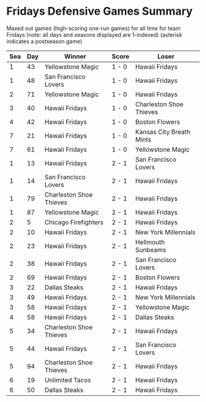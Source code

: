 # Fridays Defensive Games Summary



Maxed out games (high-scoring one-run games) for all time for team Fridays (note: all days and seasons displayed are 1-indexed) (asterisk indicates a postseason game)


| Sea | Day | Winner | Score | Loser | 
| ------ |------ |------ |------ |------ |
| 1 | 43 | Yellowstone Magic | 1 - 0 | Hawaii Fridays | 
| 1 | 48 | San Francisco Lovers | 1 - 0 | Hawaii Fridays | 
| 2 | 71 | Yellowstone Magic | 1 - 0 | Hawaii Fridays | 
| 3 | 40 | Hawaii Fridays | 1 - 0 | Charleston Shoe Thieves | 
| 4 | 42 | Hawaii Fridays | 1 - 0 | Boston Flowers | 
| 7 | 21 | Hawaii Fridays | 1 - 0 | Kansas City Breath Mints | 
| 7 | 61 | Hawaii Fridays | 1 - 0 | Yellowstone Magic | 
| 1 | 13 | Hawaii Fridays | 2 - 1 | San Francisco Lovers | 
| 1 | 14 | San Francisco Lovers | 2 - 1 | Hawaii Fridays | 
| 1 | 79 | Charleston Shoe Thieves | 2 - 1 | Hawaii Fridays | 
| 1 | 87 | Yellowstone Magic | 2 - 1 | Hawaii Fridays | 
| 2 | 5 | Chicago Firefighters | 2 - 1 | Hawaii Fridays | 
| 2 | 10 | Hawaii Fridays | 2 - 1 | New York Millennials | 
| 2 | 23 | Hawaii Fridays | 2 - 1 | Hellmouth Sunbeams | 
| 2 | 38 | Hawaii Fridays | 2 - 1 | San Francisco Lovers | 
| 2 | 69 | Hawaii Fridays | 2 - 1 | Boston Flowers | 
| 3 | 22 | Dallas Steaks | 2 - 1 | Hawaii Fridays | 
| 3 | 49 | Hawaii Fridays | 2 - 1 | New York Millennials | 
| 3 | 58 | Hawaii Fridays | 2 - 1 | Yellowstone Magic | 
| 4 | 58 | Hawaii Fridays | 2 - 1 | Dallas Steaks | 
| 5 | 34 | Charleston Shoe Thieves | 2 - 1 | Hawaii Fridays | 
| 5 | 44 | Hawaii Fridays | 2 - 1 | San Francisco Lovers | 
| 5 | 94 | Charleston Shoe Thieves | 2 - 1 | Hawaii Fridays | 
| 6 | 19 | Unlimited Tacos | 2 - 1 | Hawaii Fridays | 
| 6 | 50 | Dallas Steaks | 2 - 1 | Hawaii Fridays | 


